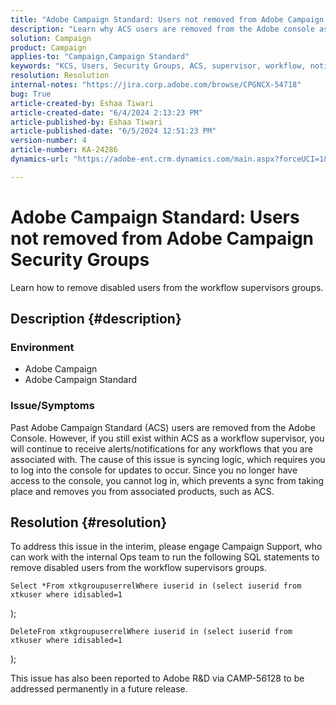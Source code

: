 ```yaml
---
title: "Adobe Campaign Standard: Users not removed from Adobe Campaign Security Groups"
description: "Learn why ACS users are removed from the Adobe console as a user."
solution: Campaign
product: Campaign
applies-to: "Campaign,Campaign Standard"
keywords: "KCS, Users, Security Groups, ACS, supervisor, workflow, notifications, syncing logic, issue, update, console"
resolution: Resolution
internal-notes: "https://jira.corp.adobe.com/browse/CPGNCX-54718"
bug: True
article-created-by: Eshaa Tiwari
article-created-date: "6/4/2024 2:13:23 PM"
article-published-by: Eshaa Tiwari
article-published-date: "6/5/2024 12:51:23 PM"
version-number: 4
article-number: KA-24286
dynamics-url: "https://adobe-ent.crm.dynamics.com/main.aspx?forceUCI=1&pagetype=entityrecord&etn=knowledgearticle&id=c2b0c897-7c22-ef11-840b-6045bd0201f5"

---
```

# Adobe Campaign Standard: Users not removed from Adobe Campaign Security Groups


Learn how to remove disabled users from the workflow supervisors groups.

## Description {#description}


### Environment

- Adobe Campaign
- Adobe Campaign Standard


### Issue/Symptoms

Past Adobe Campaign Standard (ACS) users are removed from the Adobe Console. However, if you still exist within ACS as a workflow supervisor, you will continue to receive alerts/notifications for any workflows that you are associated with. The cause of this issue is syncing logic, which requires you to log into the console for updates to occur. Since you no longer have access to the console, you cannot log in, which prevents a sync from taking place and removes you from associated products, such as ACS.


## Resolution {#resolution}


To address this issue in the interim, please engage Campaign Support, who can work with the internal Ops team to run the following SQL statements to remove disabled users from the workflow supervisors groups.




```
Select *From xtkgroupuserrelWhere iuserid in (select iuserid from xtkuser where idisabled=1
```

);



```
DeleteFrom xtkgroupuserrelWhere iuserid in (select iuserid from xtkuser where idisabled=1
```

);

This issue has also been reported to Adobe R&D via CAMP-56128 to be addressed permanently in a future release.